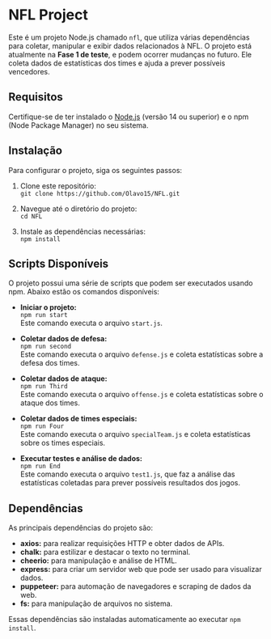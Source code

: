 # NFL Project

Este é um projeto Node.js chamado `nfl`, que utiliza várias dependências para coletar, manipular e exibir dados relacionados à NFL. O projeto está atualmente na **Fase 1 de teste**, e podem ocorrer mudanças no futuro. Ele coleta dados de estatísticas dos times e ajuda a prever possíveis vencedores.

## Requisitos

Certifique-se de ter instalado o [Node.js](https://nodejs.org/) (versão 14 ou superior) e o npm (Node Package Manager) no seu sistema.

## Instalação

Para configurar o projeto, siga os seguintes passos:

1. Clone este repositório:  
   `git clone https://github.com/Olavo15/NFL.git`

2. Navegue até o diretório do projeto:  
   `cd NFL`

3. Instale as dependências necessárias:  
   `npm install`

## Scripts Disponíveis

O projeto possui uma série de scripts que podem ser executados usando npm. Abaixo estão os comandos disponíveis:

- **Iniciar o projeto:**  
  `npm run start`  
  Este comando executa o arquivo `start.js`.

- **Coletar dados de defesa:**  
  `npm run second`  
  Este comando executa o arquivo `defense.js` e coleta estatísticas sobre a defesa dos times.

- **Coletar dados de ataque:**  
  `npm run Third`  
  Este comando executa o arquivo `offense.js` e coleta estatísticas sobre o ataque dos times.

- **Coletar dados de times especiais:**  
  `npm run Four`  
  Este comando executa o arquivo `specialTeam.js` e coleta estatísticas sobre os times especiais.

- **Executar testes e análise de dados:**  
  `npm run End`  
  Este comando executa o arquivo `test1.js`, que faz a análise das estatísticas coletadas para prever possíveis resultados dos jogos.

## Dependências

As principais dependências do projeto são:

- **axios:** para realizar requisições HTTP e obter dados de APIs.
- **chalk:** para estilizar e destacar o texto no terminal.
- **cheerio:** para manipulação e análise de HTML.
- **express:** para criar um servidor web que pode ser usado para visualizar dados.
- **puppeteer:** para automação de navegadores e scraping de dados da web.
- **fs:** para manipulação de arquivos no sistema.

Essas dependências são instaladas automaticamente ao executar `npm install`.
